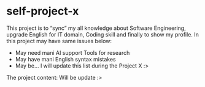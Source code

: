 # self-project-x

This project is to “sync” my all knowledge about Software Engineering, upgrade English for IT domain, Coding skill and finally to show my profile.
In this project may have same issues below:

- May need mani AI support Tools for research
- May have mani English syntax mistakes
- May be… I will update this list during the Project X :>

The project content: Will be update :>
